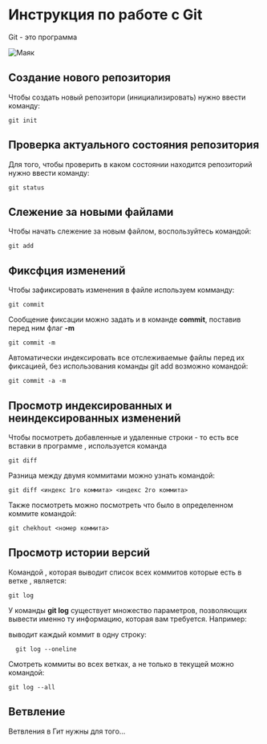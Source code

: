 # Инструкция по работе с Git

Git - это программа

![Маяк](majak.jpg)

## Создание нового репозитория

Чтобы создать новый репозитори (инициализировать) нужно ввести команду:

    git init
    
## Проверка актуального состояния репозитория

Для того, чтобы проверить в каком состоянии находится репозиторий нужно ввести команду:

    git status
    
## Слежение за новыми файлами

Чтобы начать слежение за новым файлом, воспользуйтесь командой:

    git add

## Фиксфция изменений

Чтобы зафиксировать изменения в файле используем комманду:

    git commit

Сообщение фиксации можно задать и в команде **commit**, поставив перед ним флаг **-m**

    git commit -m

Автоматически индексировать все отслеживаемые файлы перед их фиксацией, без использования команды git add возможно командой:

    git commit -a -m 

## Просмотр индексированных и неиндексированных изменений

Чтобы посмотреть добавленные и удаленные строки - то есть все вставки в программе , используется команда

    git diff

Разница между двумя коммитами можно узнать командой:

    git diff <индекс 1го коммита> <индекс 2го коммита>

Также посмотреть можно посмотреть что было в определенном коммите командой:

    git chekhout <номер коммита>

## Просмотр истории версий

Командой , которая выводит список всех коммитов которые есть в ветке , является:

    git log

 У команды **git log** существует множество параметров, позволяющих вывести именно ту информацию, которая вам требуется. Например:

  выводит каждый коммит в одну строку:

      git log --oneline

Смотреть коммиты во всех ветках, а не только в текущей можно командой:

    git log --all

## Ветвление    

Ветвления в Гит нужны для того...
